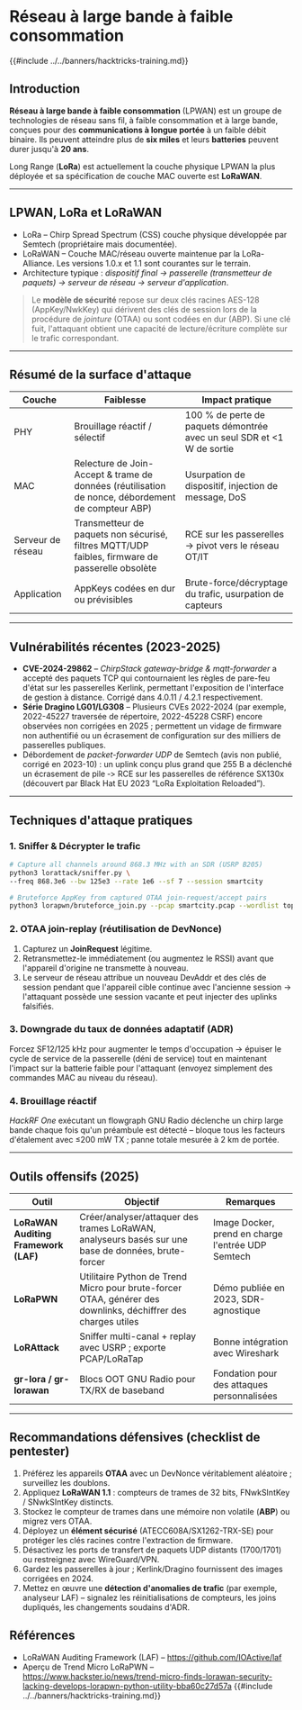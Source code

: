 # Réseau à large bande à faible consommation

{{#include ../../banners/hacktricks-training.md}}

## Introduction

**Réseau à large bande à faible consommation** (LPWAN) est un groupe de technologies de réseau sans fil, à faible consommation et à large bande, conçues pour des **communications à longue portée** à un faible débit binaire. 
Ils peuvent atteindre plus de **six miles** et leurs **batteries** peuvent durer jusqu'à **20 ans**.

Long Range (**LoRa**) est actuellement la couche physique LPWAN la plus déployée et sa spécification de couche MAC ouverte est **LoRaWAN**.

---

## LPWAN, LoRa et LoRaWAN

* LoRa – Chirp Spread Spectrum (CSS) couche physique développée par Semtech (propriétaire mais documentée).
* LoRaWAN – Couche MAC/réseau ouverte maintenue par la LoRa-Alliance. Les versions 1.0.x et 1.1 sont courantes sur le terrain.
* Architecture typique : *dispositif final → passerelle (transmetteur de paquets) → serveur de réseau → serveur d'application*.

> Le **modèle de sécurité** repose sur deux clés racines AES-128 (AppKey/NwkKey) qui dérivent des clés de session lors de la procédure de *jointure* (OTAA) ou sont codées en dur (ABP). Si une clé fuit, l'attaquant obtient une capacité de lecture/écriture complète sur le trafic correspondant.

---

## Résumé de la surface d'attaque

| Couche | Faiblesse | Impact pratique |
|--------|-----------|-----------------|
| PHY    | Brouillage réactif / sélectif | 100 % de perte de paquets démontrée avec un seul SDR et <1 W de sortie |
| MAC    | Relecture de Join-Accept & trame de données (réutilisation de nonce, débordement de compteur ABP) | Usurpation de dispositif, injection de message, DoS |
| Serveur de réseau | Transmetteur de paquets non sécurisé, filtres MQTT/UDP faibles, firmware de passerelle obsolète | RCE sur les passerelles → pivot vers le réseau OT/IT |
| Application | AppKeys codées en dur ou prévisibles | Brute-force/décryptage du trafic, usurpation de capteurs |

---

## Vulnérabilités récentes (2023-2025)

* **CVE-2024-29862** – *ChirpStack gateway-bridge & mqtt-forwarder* a accepté des paquets TCP qui contournaient les règles de pare-feu d'état sur les passerelles Kerlink, permettant l'exposition de l'interface de gestion à distance. Corrigé dans 4.0.11 / 4.2.1 respectivement.
* **Série Dragino LG01/LG308** – Plusieurs CVEs 2022-2024 (par exemple, 2022-45227 traversée de répertoire, 2022-45228 CSRF) encore observées non corrigées en 2025 ; permettent un vidage de firmware non authentifié ou un écrasement de configuration sur des milliers de passerelles publiques.
* Débordement de *packet-forwarder UDP* de Semtech (avis non publié, corrigé en 2023-10) : un uplink conçu plus grand que 255 B a déclenché un écrasement de pile ‑> RCE sur les passerelles de référence SX130x (découvert par Black Hat EU 2023 “LoRa Exploitation Reloaded”).

---

## Techniques d'attaque pratiques

### 1. Sniffer & Décrypter le trafic
```bash
# Capture all channels around 868.3 MHz with an SDR (USRP B205)
python3 lorattack/sniffer.py \
--freq 868.3e6 --bw 125e3 --rate 1e6 --sf 7 --session smartcity

# Bruteforce AppKey from captured OTAA join-request/accept pairs
python3 lorapwn/bruteforce_join.py --pcap smartcity.pcap --wordlist top1m.txt
```
### 2. OTAA join-replay (réutilisation de DevNonce)

1. Capturez un **JoinRequest** légitime.
2. Retransmettez-le immédiatement (ou augmentez le RSSI) avant que l'appareil d'origine ne transmette à nouveau.
3. Le serveur de réseau attribue un nouveau DevAddr et des clés de session pendant que l'appareil cible continue avec l'ancienne session → l'attaquant possède une session vacante et peut injecter des uplinks falsifiés.

### 3. Downgrade du taux de données adaptatif (ADR)

Forcez SF12/125 kHz pour augmenter le temps d'occupation → épuiser le cycle de service de la passerelle (déni de service) tout en maintenant l'impact sur la batterie faible pour l'attaquant (envoyez simplement des commandes MAC au niveau du réseau).

### 4. Brouillage réactif

*HackRF One* exécutant un flowgraph GNU Radio déclenche un chirp large bande chaque fois qu'un préambule est détecté – bloque tous les facteurs d'étalement avec ≤200 mW TX ; panne totale mesurée à 2 km de portée.

---

## Outils offensifs (2025)

| Outil | Objectif | Remarques |
|------|---------|-------|
| **LoRaWAN Auditing Framework (LAF)** | Créer/analyser/attaquer des trames LoRaWAN, analyseurs basés sur une base de données, brute-forcer | Image Docker, prend en charge l'entrée UDP Semtech |
| **LoRaPWN** | Utilitaire Python de Trend Micro pour brute-forcer OTAA, générer des downlinks, déchiffrer des charges utiles | Démo publiée en 2023, SDR-agnostique |
| **LoRAttack** | Sniffer multi-canal + replay avec USRP ; exporte PCAP/LoRaTap | Bonne intégration avec Wireshark |
| **gr-lora / gr-lorawan** | Blocs OOT GNU Radio pour TX/RX de baseband | Fondation pour des attaques personnalisées |

---

## Recommandations défensives (checklist de pentester)

1. Préférez les appareils **OTAA** avec un DevNonce véritablement aléatoire ; surveillez les doublons.
2. Appliquez **LoRaWAN 1.1** : compteurs de trames de 32 bits, FNwkSIntKey / SNwkSIntKey distincts.
3. Stockez le compteur de trames dans une mémoire non volatile (**ABP**) ou migrez vers OTAA.
4. Déployez un **élément sécurisé** (ATECC608A/SX1262-TRX-SE) pour protéger les clés racines contre l'extraction de firmware.
5. Désactivez les ports de transfert de paquets UDP distants (1700/1701) ou restreignez avec WireGuard/VPN.
6. Gardez les passerelles à jour ; Kerlink/Dragino fournissent des images corrigées en 2024.
7. Mettez en œuvre une **détection d'anomalies de trafic** (par exemple, analyseur LAF) – signalez les réinitialisations de compteurs, les joins dupliqués, les changements soudains d'ADR.

## Références

* LoRaWAN Auditing Framework (LAF) – https://github.com/IOActive/laf
* Aperçu de Trend Micro LoRaPWN – https://www.hackster.io/news/trend-micro-finds-lorawan-security-lacking-develops-lorapwn-python-utility-bba60c27d57a
{{#include ../../banners/hacktricks-training.md}}
